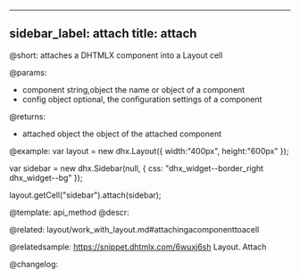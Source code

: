 
---
sidebar_label: attach
title: attach
---          

@short: attaches a DHTMLX component into a Layout cell


@params:
- component 		string,object 		the name or object of a component
- config 			object 				optional, the configuration settings of a component

@returns:
- attached			object			the object of the attached component


@example:
var layout = new dhx.Layout({
	width:"400px", height:"600px"
});

var sidebar = new dhx.Sidebar(null, {
	css: "dhx_widget--border_right dhx_widget--bg"
});

layout.getCell("sidebar").attach(sidebar);


@template: api_method
@descr:

@related: layout/work_with_layout.md#attachingacomponenttoacell

@relatedsample: https://snippet.dhtmlx.com/6wuxj6sh	Layout. Attach

@changelog:


